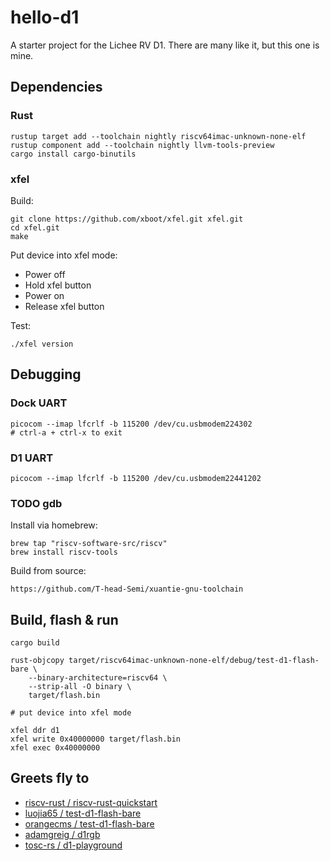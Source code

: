 # hello-d1

A starter project for the Lichee RV D1. There are many like it, but this one is mine.

## Dependencies

### Rust

    rustup target add --toolchain nightly riscv64imac-unknown-none-elf
    rustup component add --toolchain nightly llvm-tools-preview
    cargo install cargo-binutils

### xfel

Build:

    git clone https://github.com/xboot/xfel.git xfel.git
    cd xfel.git
    make

Put device into xfel mode:

* Power off
* Hold xfel button
* Power on
* Release xfel button

Test:

    ./xfel version



## Debugging

### Dock UART

    picocom --imap lfcrlf -b 115200 /dev/cu.usbmodem224302
    # ctrl-a + ctrl-x to exit

### D1 UART

    picocom --imap lfcrlf -b 115200 /dev/cu.usbmodem22441202

### TODO gdb

Install via homebrew:

    brew tap "riscv-software-src/riscv"
    brew install riscv-tools

Build from source:

    https://github.com/T-head-Semi/xuantie-gnu-toolchain



## Build, flash & run

    cargo build

    rust-objcopy target/riscv64imac-unknown-none-elf/debug/test-d1-flash-bare \
        --binary-architecture=riscv64 \
        --strip-all -O binary \
        target/flash.bin

    # put device into xfel mode

    xfel ddr d1
    xfel write 0x40000000 target/flash.bin
    xfel exec 0x40000000



## Greets fly to

* [riscv-rust / riscv-rust-quickstart](https://github.com/riscv-rust/riscv-rust-quickstart)
* [luojia65 / test-d1-flash-bare](https://github.com/luojia65/test-d1-flash-bare)
* [orangecms / test-d1-flash-bare](https://github.com/orangecms/test-d1-flash-bare/tree/dram-rerere)
* [adamgreig / d1rgb](https://github.com/adamgreig/d1rgb)
* [tosc-rs / d1-playground](https://github.com/tosc-rs/d1-playground)
